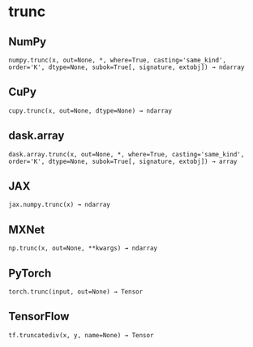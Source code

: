 # trunc

## NumPy

```
numpy.trunc(x, out=None, *, where=True, casting='same_kind', order='K', dtype=None, subok=True[, signature, extobj]) → ndarray
```

## CuPy

```
cupy.trunc(x, out=None, dtype=None) → ndarray
```

## dask.array

```
dask.array.trunc(x, out=None, *, where=True, casting='same_kind', order='K', dtype=None, subok=True[, signature, extobj]) → array
```

## JAX

```
jax.numpy.trunc(x) → ndarray
```

## MXNet

```
np.trunc(x, out=None, **kwargs) → ndarray
```

## PyTorch

```
torch.trunc(input, out=None) → Tensor
```

## TensorFlow

```
tf.truncatediv(x, y, name=None) → Tensor
```
